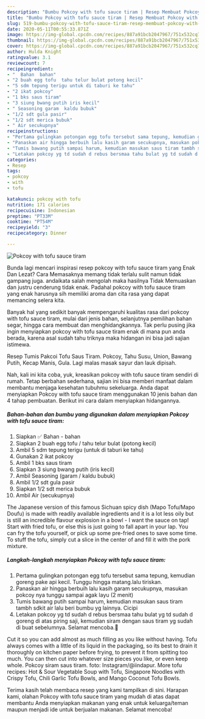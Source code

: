 ```yaml
---
description: "Bumbu Pokcoy with tofu sauce tiram | Resep Membuat Pokcoy with tofu sauce tiram Yang Sedap"
title: "Bumbu Pokcoy with tofu sauce tiram | Resep Membuat Pokcoy with tofu sauce tiram Yang Sedap"
slug: 519-bumbu-pokcoy-with-tofu-sauce-tiram-resep-membuat-pokcoy-with-tofu-sauce-tiram-yang-sedap
date: 2020-05-11T00:55:33.871Z
image: https://img-global.cpcdn.com/recipes/887a91bcb2047967/751x532cq70/pokcoy-with-tofu-sauce-tiram-foto-resep-utama.jpg
thumbnail: https://img-global.cpcdn.com/recipes/887a91bcb2047967/751x532cq70/pokcoy-with-tofu-sauce-tiram-foto-resep-utama.jpg
cover: https://img-global.cpcdn.com/recipes/887a91bcb2047967/751x532cq70/pokcoy-with-tofu-sauce-tiram-foto-resep-utama.jpg
author: Hulda Knight
ratingvalue: 3.1
reviewcount: 7
recipeingredient:
- "  Bahan  bahan"
- "2 buah egg tofu  tahu telur bulat potong kecil"
- "5 sdm tepung terigu untuk di taburi ke tahu"
- "2 ikat pokcoy"
- "1 bks saus tiram"
- "3 siung bwang putih iris kecil"
- " Seasoning garam  kaldu bubuk"
- "1/2 sdt gula pasir"
- "1/2 sdt merica bubuk"
- " Air secukupnya"
recipeinstructions:
- "Pertama gulingkan potongan egg tofu tersebut sama tepung, kemudian goreng pake api kecil. Tunggu hingga matang.lalu tiriskan."
- "Panaskan air hingga berbuih lalu kasih garam secukupnya, masukan pokcoy nya tunggu sampai agak layu (2 menit)"
- "Tumis bawang putih sampai harum, kemudian masukan saus tiram tambh sdkit air lalu beri bumbu yg lainnya. Cicipi"
- "Letakan pokcoy yg td sudah d rebus bersmaa tahu bulat yg td sudah d goreng di atas piring saji, kemudian siram dengan saus tiram yg sudah di buat sebelumnya. Selamat mencoba.🙂"
categories:
- Resep
tags:
- pokcoy
- with
- tofu

katakunci: pokcoy with tofu 
nutrition: 171 calories
recipecuisine: Indonesian
preptime: "PT33M"
cooktime: "PT54M"
recipeyield: "3"
recipecategory: Dinner

---
```



![Pokcoy with tofu sauce tiram](https://img-global.cpcdn.com/recipes/887a91bcb2047967/751x532cq70/pokcoy-with-tofu-sauce-tiram-foto-resep-utama.jpg)

Bunda lagi mencari inspirasi resep pokcoy with tofu sauce tiram yang Enak Dan Lezat? Cara Memasaknya memang tidak terlalu sulit namun tidak gampang juga. andaikata salah mengolah maka hasilnya Tidak Memuaskan dan justru cenderung tidak enak. Padahal pokcoy with tofu sauce tiram yang enak harusnya sih memiliki aroma dan cita rasa yang dapat memancing selera kita.

Banyak hal yang sedikit banyak mempengaruhi kualitas rasa dari pokcoy with tofu sauce tiram, mulai dari jenis bahan, selanjutnya pemilihan bahan segar, hingga cara membuat dan menghidangkannya. Tak perlu pusing jika ingin menyiapkan pokcoy with tofu sauce tiram enak di mana pun anda berada, karena asal sudah tahu triknya maka hidangan ini bisa jadi sajian istimewa.

Resep Tumis Pakcoi Tofu Saus Tiram. Pokcoy, Tahu Susu, Union, Bawang Putih, Kecap Manis, Gula. Lagi malas masak sayur dan lauk dipisah.


Nah, kali ini kita coba, yuk, kreasikan pokcoy with tofu sauce tiram sendiri di rumah. Tetap berbahan sederhana, sajian ini bisa memberi manfaat dalam membantu menjaga kesehatan tubuhmu sekeluarga. Anda dapat menyiapkan Pokcoy with tofu sauce tiram menggunakan 10 jenis bahan dan 4 tahap pembuatan. Berikut ini cara dalam menyiapkan hidangannya.

<!--inarticleads1-->

##### Bahan-bahan dan bumbu yang digunakan dalam menyiapkan Pokcoy with tofu sauce tiram:

1. Siapkan  ✅ Bahan - bahan
1. Siapkan 2 buah egg tofu / tahu telur bulat (potong kecil)
1. Ambil 5 sdm tepung terigu (untuk di taburi ke tahu)
1. Gunakan 2 ikat pokcoy
1. Ambil 1 bks saus tiram
1. Siapkan 3 siung bwang putih (iris kecil)
1. Ambil  Seasoning (garam / kaldu bubuk)
1. Ambil 1/2 sdt gula pasir
1. Siapkan 1/2 sdt merica bubuk
1. Ambil  Air (secukupnya)


The Japanese version of this famous Sichuan spicy dish (Mapo Tofu/Mapo Doufu) is made with readily available ingredients and it is a lot less oily but is still an incredible flavour explosion in a bowl - I want the sauce on tap! Start with fried tofu, or else this is just going to fall apart in your lap. You can fry the tofu yourself, or pick up some pre-fried ones to save some time. To stuff the tofu, simply cut a slice in the center of and fill it with the pork mixture. 

<!--inarticleads2-->

##### Langkah-langkah menyiapkan Pokcoy with tofu sauce tiram:

1. Pertama gulingkan potongan egg tofu tersebut sama tepung, kemudian goreng pake api kecil. Tunggu hingga matang.lalu tiriskan.
1. Panaskan air hingga berbuih lalu kasih garam secukupnya, masukan pokcoy nya tunggu sampai agak layu (2 menit)
1. Tumis bawang putih sampai harum, kemudian masukan saus tiram tambh sdkit air lalu beri bumbu yg lainnya. Cicipi
1. Letakan pokcoy yg td sudah d rebus bersmaa tahu bulat yg td sudah d goreng di atas piring saji, kemudian siram dengan saus tiram yg sudah di buat sebelumnya. Selamat mencoba.🙂


Cut it so you can add almost as much filling as you like without having. Tofu always comes with a little of its liquid in the packaging, so its best to drain it thoroughly on kitchen paper before frying, to prevent it from spitting too much. You can then cut into whatever size pieces you like, or even keep whole. Pokcoy siram saus tiram. foto: Instagram/@iindapur. More tofu recipes: Hot &amp; Sour Vegetable Soup with Tofu, Singapore Noodles with Crispy Tofu, Chili Garlic Tofu Bowls, and Mango Coconut Tofu Bowls. 

Terima kasih telah membaca resep yang kami tampilkan di sini. Harapan kami, olahan Pokcoy with tofu sauce tiram yang mudah di atas dapat membantu Anda menyiapkan makanan yang enak untuk keluarga/teman maupun menjadi ide untuk berjualan makanan. Selamat mencoba!
